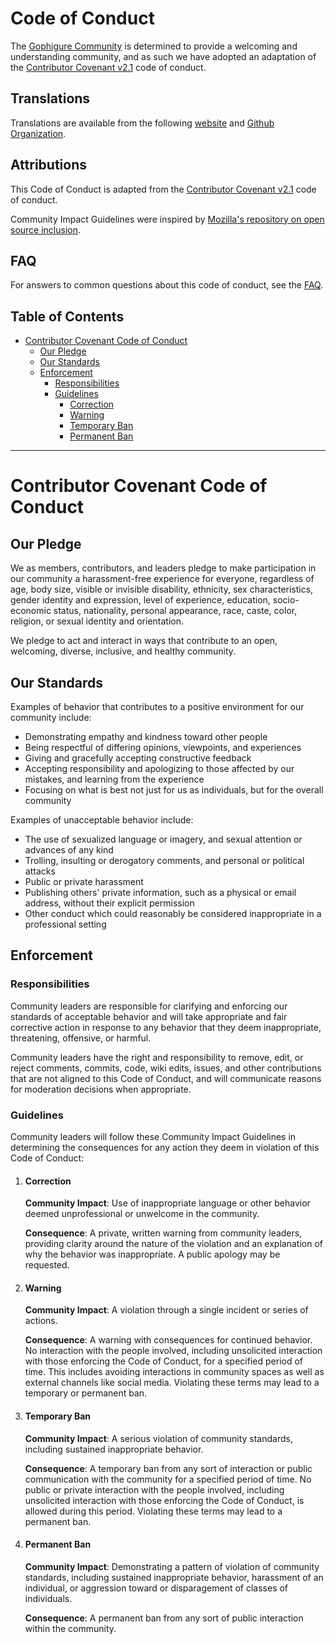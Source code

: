 # Code of Conduct

The [Gophigure Community][community-gophigure] is determined to provide a welcoming and
understanding community, and as such we have adopted an adaptation of the
[Contributor Covenant v2.1][contributor-covenant-v2.1] code of conduct.

## Translations

Translations are available from the following [website][translations-website] and
[Github Organization][translations-github].

## Attributions

This Code of Conduct is adapted from the [Contributor Covenant v2.1][contributor-covenant-v2.1] code
of conduct.

Community Impact Guidelines were inspired by
[Mozilla's repository on open source inclusion][mozilla-inclusion].

## FAQ

For answers to common questions about this code of conduct, see the [FAQ][contributor-covenant-faq].

## Table of Contents

- [Contributor Covenant Code of Conduct](#contributor-covenant-code-of-conduct)
    - [Our Pledge](#our-pledge)
    - [Our Standards](#our-standards)
    - [Enforcement](#enforcement)
        - [Responsibilities](#responsibilities)
        - [Guidelines](#guidelines)
            - [Correction](#correction)
            - [Warning](#warning)
            - [Temporary Ban](#temporary-ban)
            - [Permanent Ban](#permanent-ban)

---

# Contributor Covenant Code of Conduct

## Our Pledge

We as members, contributors, and leaders pledge to make participation in our community a
harassment-free experience for everyone, regardless of age, body size, visible or invisible
disability, ethnicity, sex characteristics, gender identity and expression, level of experience,
education, socio-economic status, nationality, personal appearance, race, caste, color, religion, or
sexual identity and orientation.

We pledge to act and interact in ways that contribute to an open, welcoming, diverse, inclusive, and
healthy community.

## Our Standards

Examples of behavior that contributes to a positive environment for our community include:

- Demonstrating empathy and kindness toward other people
- Being respectful of differing opinions, viewpoints, and experiences
- Giving and gracefully accepting constructive feedback
- Accepting responsibility and apologizing to those affected by our mistakes, and learning from the
  experience
- Focusing on what is best not just for us as individuals, but for the overall community

Examples of unacceptable behavior include:

- The use of sexualized language or imagery, and sexual attention or advances of any kind
- Trolling, insulting or derogatory comments, and personal or political attacks
- Public or private harassment
- Publishing others' private information, such as a physical or email address, without their
  explicit permission
- Other conduct which could reasonably be considered inappropriate in a professional setting

## Enforcement

<!-- Instances of abusive, harassing, or otherwise unacceptable behavior may be reported to the community
leaders responsible for enforcement at [TODO]. All complaints will be reviewed and
investigated promptly and fairly.

All community leaders are obligated to respect the privacy and security of the reporter of any
incident. -->

### Responsibilities

Community leaders are responsible for clarifying and enforcing our standards of acceptable behavior
and will take appropriate and fair corrective action in response to any behavior that they deem
inappropriate, threatening, offensive, or harmful.

Community leaders have the right and responsibility to remove, edit, or reject comments, commits,
code, wiki edits, issues, and other contributions that are not aligned to this Code of Conduct, and
will communicate reasons for moderation decisions when appropriate.

### Guidelines

Community leaders will follow these Community Impact Guidelines in determining the consequences for
any action they deem in violation of this Code of Conduct:

1. #### Correction

    **Community Impact**: Use of inappropriate language or other behavior deemed unprofessional or
    unwelcome in the community.

    **Consequence**: A private, written warning from community leaders, providing clarity around the
    nature of the violation and an explanation of why the behavior was inappropriate. A public
    apology may be requested.

1. #### Warning

    **Community Impact**: A violation through a single incident or series of actions.

    **Consequence**: A warning with consequences for continued behavior. No interaction with the
    people involved, including unsolicited interaction with those enforcing the Code of Conduct, for
    a specified period of time. This includes avoiding interactions in community spaces as well as
    external channels like social media. Violating these terms may lead to a temporary or permanent
    ban.

1. #### Temporary Ban

    **Community Impact**: A serious violation of community standards, including sustained
    inappropriate behavior.

    **Consequence**: A temporary ban from any sort of interaction or public communication with the
    community for a specified period of time. No public or private interaction with the people
    involved, including unsolicited interaction with those enforcing the Code of Conduct, is allowed
    during this period. Violating these terms may lead to a permanent ban.

1. #### Permanent Ban

    **Community Impact**: Demonstrating a pattern of violation of community standards, including
    sustained inappropriate behavior, harassment of an individual, or aggression toward or
    disparagement of classes of individuals.

    **Consequence**: A permanent ban from any sort of public interaction within the community.

[translations-github]: https://github.com/ContributorCovenant/contributor_covenant/tree/release/content/version/2/1
[translations-website]: https://www.contributor-covenant.org/translations

[community-gophigure]: https://github.com/Gophigure

[contributor-covenant-homepage]: https://www.contributor-covenant.org
[contributor-covenant-faq]: https://www.contributor-covenant.org/faq
[contributor-covenant-v2.1]: https://www.contributor-covenant.org/version/2/1/code_of_conduct.html

[mozilla-inclusion]: https://github.com/mozilla/inclusion
